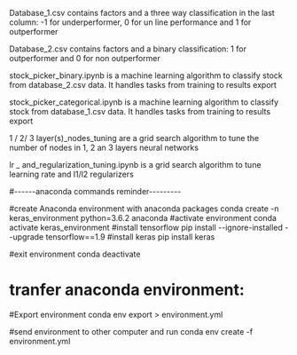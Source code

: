 
Database_1.csv contains factors and a three way classification in the last column: -1 for underperformer, 0 for un line performance and 1 for outperformer

Database_2.csv contains factors and a binary classification: 1 for outperformer and 0 for non outperformer

stock_picker_binary.ipynb is a machine learning algorithm to classify stock from database_2.csv data. It handles tasks from training to results export

stock_picker_categorical.ipynb is a machine learning algorithm to classify stock from database_1.csv data. It handles tasks from training to results export

1 / 2/ 3 layer(s)_nodes_tuning are a grid search algorithm to tune the number of nodes in 1, 2 an 3 layers neural networks

lr _ and_regularization_tuning.ipynb is a grid search algorithm to tune learning rate and l1/l2 regularizers

#------anaconda commands reminder---------

#create Anaconda environment with anaconda packages
conda create -n keras_environment python=3.6.2 anaconda
#activate environment
conda activate keras_environment
#install tensorflow
pip install --ignore-installed --upgrade tensorflow==1.9
#install keras
pip install keras

#exit environment
conda deactivate

# tranfer anaconda environment:
#Export environment
conda env export > environment.yml

#send environment to other computer and run
conda env create -f environment.yml


